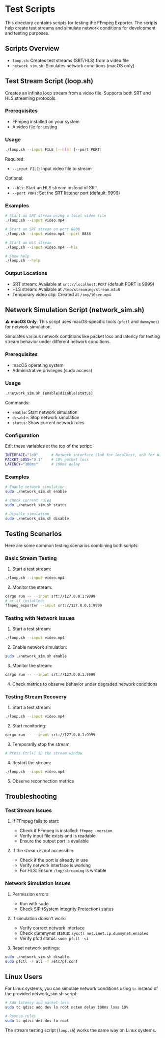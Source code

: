 # Test Scripts

This directory contains scripts for testing the FFmpeg Exporter. The scripts help create test streams and simulate network conditions for development and testing purposes.

## Scripts Overview

- `loop.sh`: Creates test streams (SRT/HLS) from a video file
- `network_sim.sh`: Simulates network conditions (macOS only)

## Test Stream Script (loop.sh)

Creates an infinite loop stream from a video file. Supports both SRT and HLS streaming protocols.

### Prerequisites

- FFmpeg installed on your system
- A video file for testing

### Usage

```bash
./loop.sh --input FILE [--hls] [--port PORT]
```

Required:

- `--input FILE`: Input video file to stream

Optional:

- `--hls`: Start an HLS stream instead of SRT
- `--port PORT`: Set the SRT listener port (default: 9999)

### Examples

```bash
# Start an SRT stream using a local video file
./loop.sh --input video.mp4

# Start an SRT stream on port 8888
./loop.sh --input video.mp4 --port 8888

# Start an HLS stream
./loop.sh --input video.mp4 --hls

# Show help
./loop.sh --help
```

### Output Locations

- SRT stream: Available at `srt://localhost:PORT` (default PORT is 9999)
- HLS stream: Available at `/tmp/streaming/stream.m3u8`
- Temporary video clip: Created at `/tmp/10sec.mp4`

## Network Simulation Script (network_sim.sh)

⚠️ **macOS Only**: This script uses macOS-specific tools (`pfctl` and `dummynet`) for network simulation.

Simulates various network conditions like packet loss and latency for testing stream behavior under different network conditions.

### Prerequisites

- macOS operating system
- Administrative privileges (sudo access)

### Usage

```bash
./network_sim.sh {enable|disable|status}
```

Commands:

- `enable`: Start network simulation
- `disable`: Stop network simulation
- `status`: Show current network rules

### Configuration

Edit these variables at the top of the script:

```bash
INTERFACE="lo0"      # Network interface (lo0 for localhost, en0 for Wi-Fi)
PACKET_LOSS="0.1"    # 10% packet loss
LATENCY="100ms"      # 100ms delay
```

### Examples

```bash
# Enable network simulation
sudo ./network_sim.sh enable

# Check current rules
sudo ./network_sim.sh status

# Disable simulation
sudo ./network_sim.sh disable
```

## Testing Scenarios

Here are some common testing scenarios combining both scripts:

### Basic Stream Testing

1. Start a test stream:

```bash
./loop.sh --input video.mp4
```

2. Monitor the stream:

```bash
cargo run -- --input srt://127.0.0.1:9999
# or if installed:
ffmpeg_exporter --input srt://127.0.0.1:9999
```

### Testing with Network Issues

1. Start a test stream:

```bash
./loop.sh --input video.mp4
```

2. Enable network simulation:

```bash
sudo ./network_sim.sh enable
```

3. Monitor the stream:

```bash
cargo run -- --input srt://127.0.0.1:9999
```

4. Check metrics to observe behavior under degraded network conditions

### Testing Stream Recovery

1. Start a test stream:

```bash
./loop.sh --input video.mp4
```

2. Start monitoring:

```bash
cargo run -- --input srt://127.0.0.1:9999
```

3. Temporarily stop the stream:

```bash
# Press Ctrl+C in the stream window
```

4. Restart the stream:

```bash
./loop.sh --input video.mp4
```

5. Observe reconnection metrics

## Troubleshooting

### Test Stream Issues

1. If FFmpeg fails to start:
   - Check if FFmpeg is installed: `ffmpeg -version`
   - Verify input file exists and is readable
   - Ensure the output port is available

2. If the stream is not accessible:
   - Check if the port is already in use
   - Verify network interface is working
   - For HLS: Ensure `/tmp/streaming` is writable

### Network Simulation Issues

1. Permission errors:
   - Run with sudo
   - Check SIP (System Integrity Protection) status

2. If simulation doesn't work:
   - Verify correct network interface
   - Check dummynet status: `sysctl net.inet.ip.dummynet.enabled`
   - Verify pfctl status: `sudo pfctl -si`

3. Reset network settings:

```bash
sudo ./network_sim.sh disable
sudo pfctl -F all -f /etc/pf.conf
```

## Linux Users

For Linux systems, you can simulate network conditions using `tc` instead of the provided network_sim.sh script:

```bash
# Add latency and packet loss
sudo tc qdisc add dev lo root netem delay 100ms loss 10%

# Remove rules
sudo tc qdisc del dev lo root
```

The stream testing script (`loop.sh`) works the same way on Linux systems.
